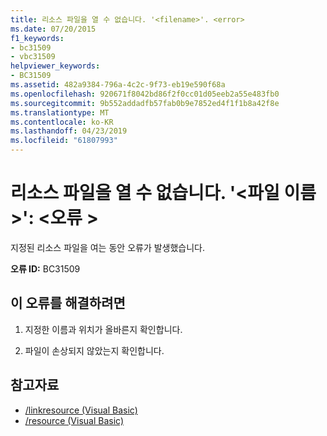 ```yaml
---
title: 리소스 파일을 열 수 없습니다. '<filename>'. <error>
ms.date: 07/20/2015
f1_keywords:
- bc31509
- vbc31509
helpviewer_keywords:
- BC31509
ms.assetid: 482a9384-796a-4c2c-9f73-eb19e590f68a
ms.openlocfilehash: 920671f8042bd86f2f0cc01d05eeb2a55e483fb0
ms.sourcegitcommit: 9b552addadfb57fab0b9e7852ed4f1f1b8a42f8e
ms.translationtype: MT
ms.contentlocale: ko-KR
ms.lasthandoff: 04/23/2019
ms.locfileid: "61807993"
---
```

# <a name="unable-to-open-resource-file-filename-error"></a>리소스 파일을 열 수 없습니다. '\<파일 이름 >': \<오류 >
지정된 리소스 파일을 여는 동안 오류가 발생했습니다.  
  
 **오류 ID:** BC31509  
  
## <a name="to-correct-this-error"></a>이 오류를 해결하려면  
  
1. 지정한 이름과 위치가 올바른지 확인합니다.  
  
2. 파일이 손상되지 않았는지 확인합니다.  
  
## <a name="see-also"></a>참고자료

- [/linkresource (Visual Basic)](../../visual-basic/reference/command-line-compiler/linkresource.md)
- [/resource (Visual Basic)](../../visual-basic/reference/command-line-compiler/resource.md)

